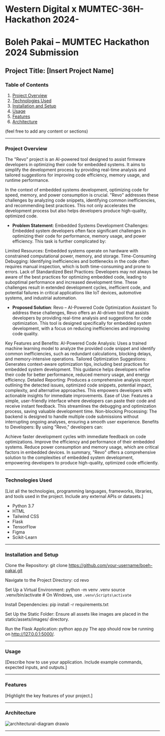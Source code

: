 # Western Digital x MUMTEC-36H-Hackathon 2024-
# Boleh Pakai – MUMTEC Hackathon 2024 Submission

## Project Title: [Insert Project Name]

### Table of Contents
1. [Project Overview](#project-overview)
2. [Technologies Used](#technologies-used)
3. [Installation and Setup](#installation-and-setup)
4. [Usage](#usage)
5. [Features](#features)
6. [Architecture](#architecture)

(feel free to add any content or sections)

---

### Project Overview
The "Revo" project is an AI-powered tool designed to assist firmware developers in optimizing their code for embedded systems. It aims to simplify the development process by providing real-time analysis and tailored suggestions for improving code efficiency, memory usage, and runtime performance.

In the context of embedded systems development, optimizing code for speed, memory, and power consumption is crucial. "Revo" addresses these challenges by analyzing code snippets, identifying common inefficiencies, and recommending best practices. This not only accelerates the development process but also helps developers produce high-quality, optimized code.

- **Problem Statement**: Embedded Systems Development Challenges:
Embedded system developers often face significant challenges in optimizing their code for performance, memory usage, and power efficiency. This task is further complicated by:

Limited Resources: Embedded systems operate on hardware with constrained computational power, memory, and storage.
Time-Consuming Debugging: Identifying inefficiencies and bottlenecks in the code often requires manual inspection, which is both time-consuming and prone to errors.
Lack of Standardized Best Practices: Developers may not always be aware of the best practices for optimizing embedded code, leading to suboptimal performance and increased development time.
These challenges result in extended development cycles, inefficient code, and potential failures in critical applications like IoT devices, automotive systems, and industrial automation.

- **Proposed Solution**: Revo – AI-Powered Code Optimization Assistant
To address these challenges, Revo offers an AI-driven tool that assists developers by providing real-time analysis and suggestions for code optimization. This tool is designed specifically for embedded system development, with a focus on reducing inefficiencies and improving code quality.

Key Features and Benefits:
AI-Powered Code Analysis: Uses a trained machine learning model to analyze the provided code snippet and identify common inefficiencies, such as redundant calculations, blocking delays, and memory-intensive operations.
Tailored Optimization Suggestions: Generates context-aware optimization tips, including best practices for embedded system development. This guidance helps developers refine their code for better performance, reduced memory usage, and energy efficiency.
Detailed Reporting: Produces a comprehensive analysis report outlining the detected issues, optimized code snippets, potential impact, complexity, and alternative approaches. This empowers developers with actionable insights for immediate improvements.
Ease of Use: Features a simple, user-friendly interface where developers can paste their code and receive instant feedback. This streamlines the debugging and optimization process, saving valuable development time.
Non-blocking Processing: The backend is designed to handle multiple code submissions without interrupting ongoing analyses, ensuring a smooth user experience.
Benefits to Developers:
By using "Revo," developers can:

Achieve faster development cycles with immediate feedback on code optimizations.
Improve the efficiency and performance of their embedded systems.
Reduce power consumption and memory usage, which are critical factors in embedded devices.
In summary, "Revo" offers a comprehensive solution to the complexities of embedded system development, empowering developers to produce high-quality, optimized code efficiently.

---

### Technologies Used
[List all the technologies, programming languages, frameworks, libraries, and tools used in the project. Include any external APIs or datasets.]

- Python 3.7
- HTML
- Tailwind CSS
- Flask
- TensorFlow
- Figma
- Scikit-Learn

---

### Installation and Setup
Clone the Repository:
git clone https://github.com/your-username/boeh-pakai.git

Navigate to the Project Directory:
cd revo

Set Up a Virtual Environment:
python -m venv .venv
source .venv/bin/activate  # On Windows, use `.venv\Scripts\activate`

Install Dependencies:
pip install -r requirements.txt

Set Up the Static Folder:
Ensure all assets like images are placed in the static/assets/images/ directory.

Run the Flask Application:
python app.py
The app should now be running on http://127.0.0.1:5000/.

--- 

### Usage
[Describe how to use your application. Include example commands, expected inputs, and outputs.]

--- 

### Features
[Highlight the key features of your project.]

--- 

### Architecture
![architectural-diagram drawio](https://github.com/user-attachments/assets/374ed45a-a4a6-4892-88e0-8377fed74825)

--- 

